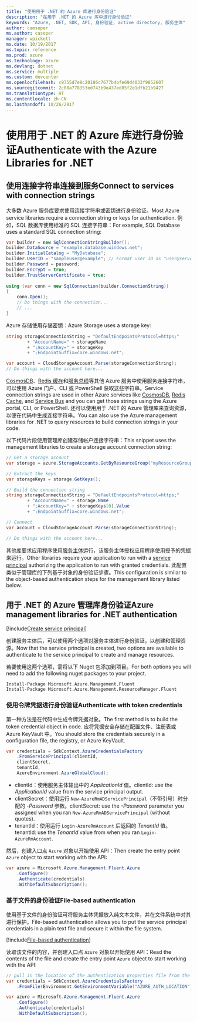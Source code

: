 ```yaml
---
title: "使用用于 .NET 的 Azure 库进行身份验证"
description: "在用于 .NET 的 Azure 库中进行身份验证"
keywords: "Azure, .NET, SDK, API, 身份验证, active directory, 服务主体"
author: camsoper
ms.author: casoper
manager: wpickett
ms.date: 10/19/2017
ms.topic: reference
ms.prod: azure
ms.technology: azure
ms.devlang: dotnet
ms.service: multiple
ms.custom: devcenter
ms.openlocfilehash: c9755d7e9c20186c7677b4bfe69d4033f9852607
ms.sourcegitcommit: 2c08a778353ed743b9e437ed85f2e1dfb21b9427
ms.translationtype: HT
ms.contentlocale: zh-CN
ms.lasthandoff: 10/26/2017
---
```

# <a name="authenticate-with-the-azure-libraries-for-net"></a><span data-ttu-id="d9f41-104">使用用于 .NET 的 Azure 库进行身份验证</span><span class="sxs-lookup"><span data-stu-id="d9f41-104">Authenticate with the Azure Libraries for .NET</span></span>

## <a name="connect-to-services-with-connection-strings"></a><span data-ttu-id="d9f41-105">使用连接字符串连接到服务</span><span class="sxs-lookup"><span data-stu-id="d9f41-105">Connect to services with connection strings</span></span>

<span data-ttu-id="d9f41-106">大多数 Azure 服务库要求使用连接字符串或密钥进行身份验证。</span><span class="sxs-lookup"><span data-stu-id="d9f41-106">Most Azure service libraries require a connection string or keys for authentication.</span></span> <span data-ttu-id="d9f41-107">例如，SQL 数据库使用标准的 SQL 连接字符串：</span><span class="sxs-lookup"><span data-stu-id="d9f41-107">For example, SQL Database uses a standard SQL connection string:</span></span>

```csharp
var builder = new SqlConnectionStringBuilder();
builder.DataSource = "example.database.windows.net";
builder.InitialCatalog = "MyDatabase";
builder.UserID = "sampleuser@example"; // Format user ID as "user@server"
builder.Password = password;
builder.Encrypt = true;
builder.TrustServerCertificate = true;
                
using (var conn = new SqlConnection(builder.ConnectionString))
{
    conn.Open();
    // Do things with the connection...
    // ...
}
```

<span data-ttu-id="d9f41-108">Azure 存储使用存储密钥：</span><span class="sxs-lookup"><span data-stu-id="d9f41-108">Azure Storage uses a storage key:</span></span>

```csharp
string storageConnectionString = "DefaultEndpointsProtocol=https;"
        + "AccountName=" + storageName
        + ";AccountKey=" + storageKey
        + ";EndpointSuffix=core.windows.net";

var account = CloudStorageAccount.Parse(storageConnectionString);
// Do things with the account here...
```

<span data-ttu-id="d9f41-109">[CosmosDB](/azure/documentdb/documentdb-dotnet-application#a-nametoc395637769astep-5-wiring-up-azure-cosmos-db)、[Redis 缓存](/azure/redis-cache/cache-dotnet-how-to-use-azure-redis-cache)和[服务总线](/azure/service-bus-messaging/service-bus-dotnet-get-started-with-queues)等其他 Azure 服务中使用服务连接字符串，可以使用 Azure 门户、CLI 或 PowerShell 获取这些字符串。</span><span class="sxs-lookup"><span data-stu-id="d9f41-109">Service connection strings are used in other Azure services like [CosmosDB](/azure/documentdb/documentdb-dotnet-application#a-nametoc395637769astep-5-wiring-up-azure-cosmos-db), [Redis Cache](/azure/redis-cache/cache-dotnet-how-to-use-azure-redis-cache), and [Service Bus](/azure/service-bus-messaging/service-bus-dotnet-get-started-with-queues) and you can get those strings using the Azure portal, CLI, or PowerShell.</span></span>  <span data-ttu-id="d9f41-110">还可以使用用于 .NET 的 Azure 管理库来查询资源，以便在代码中生成连接字符串。</span><span class="sxs-lookup"><span data-stu-id="d9f41-110">You can also use the Azure management libraries for .NET to query resources to build connection strings in your code.</span></span> 

<span data-ttu-id="d9f41-111">以下代码片段使用管理库创建存储帐户连接字符串：</span><span class="sxs-lookup"><span data-stu-id="d9f41-111">This snippet uses the management libraries to create a storage account connection string:</span></span>

```csharp
// Get a storage account
var storage = azure.StorageAccounts.GetByResourceGroup("myResourceGroup", "myStorageAccount");

// Extract the keys
var storageKeys = storage.GetKeys();

// Build the connection string
string storageConnectionString = "DefaultEndpointsProtocol=https;"
        + "AccountName=" + storage.Name
        + ";AccountKey=" + storageKeys[0].Value
        + ";EndpointSuffix=core.windows.net";

// Connect
var account = CloudStorageAccount.Parse(storageConnectionString);

// Do things with the account here...
```

<span data-ttu-id="d9f41-112">其他库要求应用程序使用[服务主体](https://docs.microsoft.com/azure/active-directory/develop/active-directory-application-objects)运行，该服务主体授权应用程序使用授予的凭据来运行。</span><span class="sxs-lookup"><span data-stu-id="d9f41-112">Other libraries require your application to run with a [service principal](https://docs.microsoft.com/azure/active-directory/develop/active-directory-application-objects) authorizing the application to run with granted credentials.</span></span> <span data-ttu-id="d9f41-113">此配置类似于管理库的下列基于对象的身份验证步骤。</span><span class="sxs-lookup"><span data-stu-id="d9f41-113">This configuration is similar to the object-based authentication steps for the management library listed below.</span></span>

## <span data-ttu-id="d9f41-114"><a name="mgmt-auth"></a>用于 .NET 的 Azure 管理库身份验证</span><span class="sxs-lookup"><span data-stu-id="d9f41-114"><a name="mgmt-auth"></a>Azure management libraries for .NET authentication</span></span>

[!include[Create service principal](includes/create-sp.md)]

<span data-ttu-id="d9f41-115">创建服务主体后，可以使用两个选项对服务主体进行身份验证，以创建和管理资源。</span><span class="sxs-lookup"><span data-stu-id="d9f41-115">Now that the service principal is created, two options are available to authenticate to the service principal to create and manage resources.</span></span>

<span data-ttu-id="d9f41-116">若要使用这两个选项，需将以下 Nuget 包添加到项目。</span><span class="sxs-lookup"><span data-stu-id="d9f41-116">For both options you will need to add the following nuget packages to your project.</span></span>

```
Install-Package Microsoft.Azure.Management.Fluent
Install-Package Microsoft.Azure.Management.ResourceManager.Fluent
```

### <a name="authenticate-with-token-credentials"></a><span data-ttu-id="d9f41-117">使用令牌凭据进行身份验证</span><span class="sxs-lookup"><span data-stu-id="d9f41-117">Authenticate with token credentials</span></span>

<span data-ttu-id="d9f41-118">第一种方法是在代码中生成令牌凭据对象。</span><span class="sxs-lookup"><span data-stu-id="d9f41-118">The first method is to build the token credential object in code.</span></span>  <span data-ttu-id="d9f41-119">应将凭据安全存储在配置文件、注册表或 Azure KeyVault 中。</span><span class="sxs-lookup"><span data-stu-id="d9f41-119">You should store the credentials securely in a configuration file, the registry, or Azure KeyVault.</span></span>

```csharp
var credentials = SdkContext.AzureCredentialsFactory
    .FromServicePrincipal(clientId,
    clientSecret,
    tenantId, 
    AzureEnvironment.AzureGlobalCloud);
```

- <span data-ttu-id="d9f41-120">clientId：使用服务主体输出中的 *ApplicationId* 值。</span><span class="sxs-lookup"><span data-stu-id="d9f41-120">clientId: use the *ApplicationId* value from the service principal output.</span></span>
- <span data-ttu-id="d9f41-121">clientSecret：使用运行 `New-AzureRmADServicePrincipal`（不带引号）时分配的 *-Password* 参数。</span><span class="sxs-lookup"><span data-stu-id="d9f41-121">clientSecret: use the *-Password* parameter you assigned when you ran `New-AzureRmADServicePrincipal` (without quotes).</span></span>
- <span data-ttu-id="d9f41-122">tenantId：使用运行 `Login-AzureRmAccount` 后返回的 *TenantId* 值。</span><span class="sxs-lookup"><span data-stu-id="d9f41-122">tenantId: use the *TenantId* value from when you ran `Login-AzureRmAccount`.</span></span>

<span data-ttu-id="d9f41-123">然后，创建入口点 `Azure` 对象以开始使用 API：</span><span class="sxs-lookup"><span data-stu-id="d9f41-123">Then create the entry point `Azure` object to start working with the API:</span></span>

```csharp
var azure = Microsoft.Azure.Management.Fluent.Azure
    .Configure()
    .Authenticate(credentials)
    .WithDefaultSubscription();
```

### <span data-ttu-id="d9f41-124"><a name="mgmt-file"></a>基于文件的身份验证</span><span class="sxs-lookup"><span data-stu-id="d9f41-124"><a name="mgmt-file"></a>File-based authentication</span></span>

<span data-ttu-id="d9f41-125">使用基于文件的身份验证可将服务主体凭据放入纯文本文件，并在文件系统中对其进行保护。</span><span class="sxs-lookup"><span data-stu-id="d9f41-125">File-based authentication allows you to put the service principal credentials in a plain text file and secure it within the file system.</span></span>

[!include[File-based authentication](includes/file-based-auth.md)]

<span data-ttu-id="d9f41-126">读取该文件的内容，并创建入口点 `Azure` 对象以开始使用 API：</span><span class="sxs-lookup"><span data-stu-id="d9f41-126">Read the contents of the file and create the entry point `Azure` object to start working with the API:</span></span>

```csharp
// pull in the location of the authentication properties file from the environment 
var credentials = SdkContext.AzureCredentialsFactory
    .FromFile(Environment.GetEnvironmentVariable("AZURE_AUTH_LOCATION"));

var azure = Microsoft.Azure.Management.Fluent.Azure
    .Configure()
    .Authenticate(credentials)
    .WithDefaultSubscription();
```
